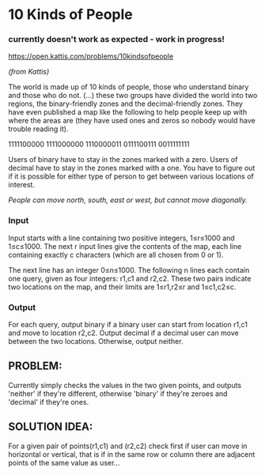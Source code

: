 # 10 Kinds of People

### currently doesn't work as expected - work in progress!

https://open.kattis.com/problems/10kindsofpeople

_(from Kattis)_

The world is made up of 10 kinds of people, those who understand binary and those who do not. (...) these two groups have divided the world into two regions, the binary-friendly zones and the decimal-friendly zones. They have even published a map like the following to help people keep up with where the areas are (they have used ones and zeros so nobody would have trouble reading it).

1111100000
1111000000
1110000011
0111100111
0011111111

Users of binary have to stay in the zones marked with a zero. Users of decimal have to stay in the zones marked with a one. You have to figure out if it is possible for either type of person to get between various locations of interest. 

_People can move north, south, east or west, but cannot move diagonally._

### Input
Input starts with a line containing two positive integers, 1≤r≤1000 and 1≤c≤1000. The next r input lines give the contents of the map, each line containing exactly c characters (which are all chosen from 0 or 1).

The next line has an integer 0≤n≤1000. The following n lines each contain one query, given as four integers: r1,c1 and r2,c2. These two pairs indicate two locations on the map, and their limits are 1≤r1,r2≤r and 1≤c1,c2≤c.

### Output
For each query, output binary if a binary user can start from location r1,c1 and move to location r2,c2. Output decimal if a decimal user can move between the two locations. Otherwise, output neither.

## PROBLEM:

Currently simply checks the values in the two given points, and outputs 'neither' if they're different, otherwise 'binary' if they're zeroes
and 'decimal' if they're ones.

## SOLUTION IDEA:

For a given pair of points(r1,c1) and (r2,c2) check first if user can move in horizontal or vertical, that is if in the same row or column 
there are adjacent points of the same value as user... 

